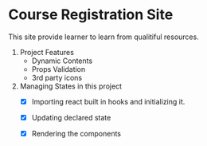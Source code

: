 # Course Registration Site

This site provide learner to learn from qualitiful resources.


1. Project Features
    - Dynamic Contents
    - Props Validation
    - 3rd party icons
2. Managing States in this project
    - [x] Importing react built in hooks and initializing it.
    - [x] Updating declared state
    - [x] Rendering the components

